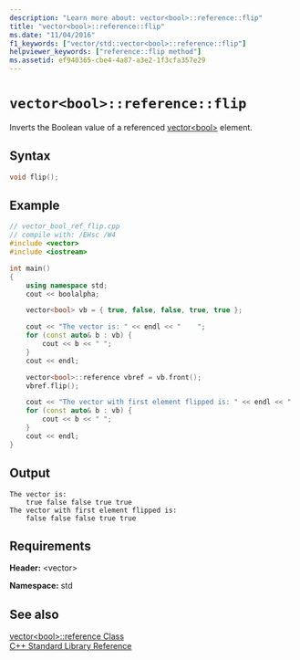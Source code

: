 ```yaml
---
description: "Learn more about: vector<bool>::reference::flip"
title: "vector<bool>::reference::flip"
ms.date: "11/04/2016"
f1_keywords: ["vector/std::vector<bool>::reference::flip"]
helpviewer_keywords: ["reference::flip method"]
ms.assetid: ef940365-cbe4-4a87-a3e2-1f3cfa357e29
---
```

# `vector<bool>::reference::flip`

Inverts the Boolean value of a referenced [vector\<bool>](../standard-library/vector-bool-class.md) element.

## Syntax

```cpp
void flip();
```

## Example

```cpp
// vector_bool_ref_flip.cpp
// compile with: /EHsc /W4
#include <vector>
#include <iostream>

int main()
{
    using namespace std;
    cout << boolalpha;

    vector<bool> vb = { true, false, false, true, true };

    cout << "The vector is: " << endl << "    ";
    for (const auto& b : vb) {
        cout << b << " ";
    }
    cout << endl;

    vector<bool>::reference vbref = vb.front();
    vbref.flip();

    cout << "The vector with first element flipped is: " << endl << "    ";
    for (const auto& b : vb) {
        cout << b << " ";
    }
    cout << endl;
}
```

## Output

```Output
The vector is:
    true false false true true
The vector with first element flipped is:
    false false false true true
```

## Requirements

**Header:** \<vector>

**Namespace:** std

## See also

[vector\<bool>::reference Class](../standard-library/vector-bool-reference-class.md)\
[C++ Standard Library Reference](../standard-library/cpp-standard-library-reference.md)
